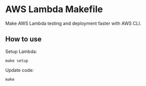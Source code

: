# AWS Lambda Makefile

Make AWS Lambda testing and deployment faster with AWS CLI.

## How to use

Setup Lambda:

```
make setup
```

Update code:

```
make
```